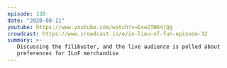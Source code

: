 ```yaml
---
episode: 138
date: "2020-08-11"
youtube: https://www.youtube.com/watch?v=Esw2TN64jQg
crowdcast: https://www.crowdcast.io/e/in-lieu-of-fun-episode-32
summary: >-
   Discussing the filibuster, and the live audience is polled about
   preferences for ILoF merchandise
---
```

